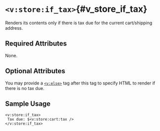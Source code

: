 # `<v:store:if_tax>`{#v_store_if_tax}

Renders its contents only if there is tax due for the current
cart/shipping address.

## Required Attributes

None.

## Optional Attributes

You may provide a [`<v:else>`](#v_else) tag after this tag to specify
HTML to render if there is no tax due.

## Sample Usage

    <v:store:if_tax>
     Tax due: $<v:store:cart:tax />
    </v:store:if_tax>
